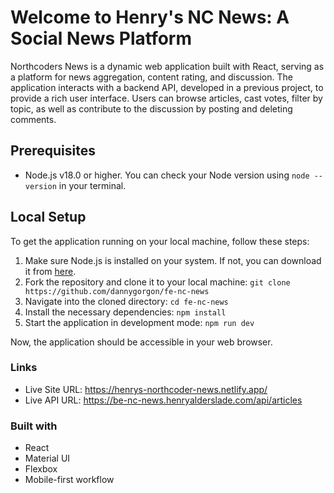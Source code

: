 
# Welcome to Henry's NC News: A Social News Platform

Northcoders News is a dynamic web application built with React, serving as a platform for news aggregation, content rating, and discussion. The application interacts with a backend API, developed in a previous project, to provide a rich user interface. Users can browse articles, cast votes, filter by topic, as well as contribute to the discussion by posting and deleting comments.


## Prerequisites

- Node.js v18.0 or higher. You can check your Node version using `node --version` in your terminal.

## Local Setup

To get the application running on your local machine, follow these steps:

1. Make sure Node.js is installed on your system. If not, you can download it from [here](https://nodejs.org/en/download/).
2. Fork the repository and clone it to your local machine:
   `git clone https://github.com/dannygorgon/fe-nc-news`
3. Navigate into the cloned directory:
   `cd fe-nc-news`
4. Install the necessary dependencies:
   `npm install`
5. Start the application in development mode:
   `npm run dev`

Now, the application should be accessible in your web browser.

### Links

- Live Site URL: https://henrys-northcoder-news.netlify.app/
- Live API URL: https://be-nc-news.henryalderslade.com/api/articles

### Built with
- React
- Material UI
- Flexbox
- Mobile-first workflow

